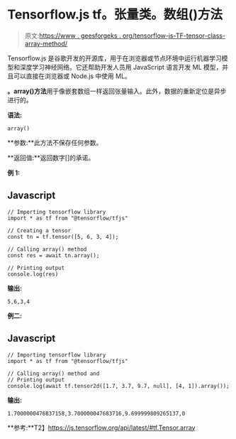 # Tensorflow.js tf。张量类。数组()方法

> 原文:[https://www . geesforgeks . org/tensorflow-js-TF-tensor-class-array-method/](https://www.geeksforgeeks.org/tensorflow-js-tf-tensor-class-array-method/)

Tensorflow.js 是谷歌开发的开源库，用于在浏览器或节点环境中运行机器学习模型和深度学习神经网络。它还帮助开发人员用 JavaScript 语言开发 ML 模型，并且可以直接在浏览器或 Node.js 中使用 ML。

**。array()方法**用于像嵌套数组一样返回张量输入。此外，数据的重新定位是异步进行的。

**语法:**

```
array()
```

**参数:**此方法不保存任何参数。

**返回值:**返回数字[]的承诺。

**例 1:**

## Javascript

```
// Importing tensorflow library
import * as tf from "@tensorflow/tfjs"

// Creating a tensor
const tn = tf.tensor([5, 6, 3, 4]);

// Calling array() method
const res = await tn.array();

// Printing output
console.log(res)
```

**输出:**

```
5,6,3,4
```

**例二:**

## Javascript

```
// Importing tensorflow library
import * as tf from "@tensorflow/tfjs"

// Calling array() method and
// Printing output
console.log(await tf.tensor2d([1.7, 3.7, 9.7, null], [4, 1]).array());
```

**输出:**

```
1.7000000476837158,3.700000047683716,9.699999809265137,0
```

**参考:**T2】https://js.tensorflow.org/api/latest/#tf.Tensor.array